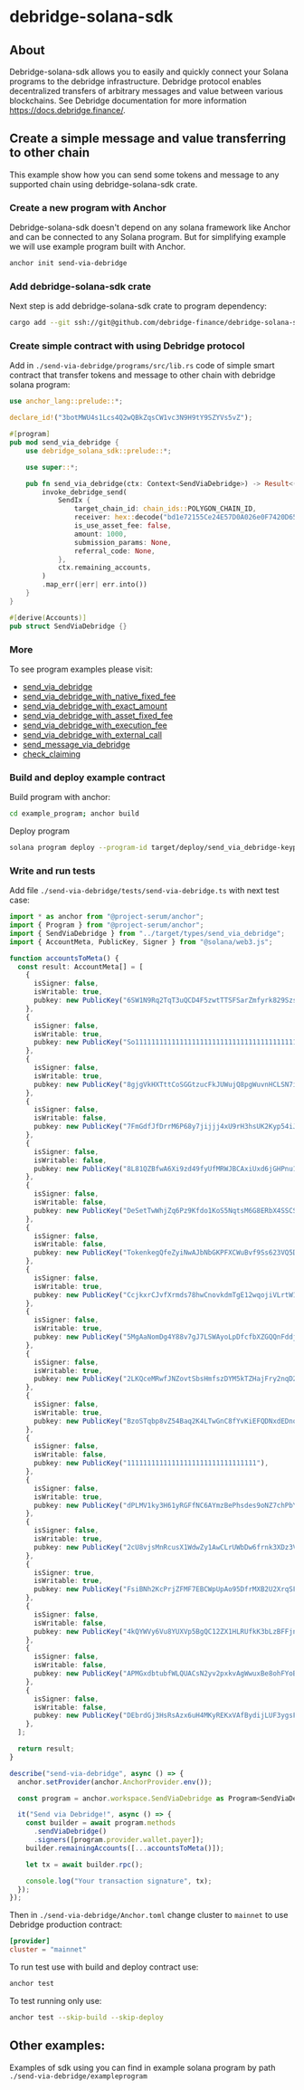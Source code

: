 # debridge-solana-sdk

## About

Debridge-solana-sdk allows you to easily and quickly connect your Solana programs to the debridge infrastructure. Debridge
protocol enables decentralized transfers of arbitrary messages and value between various blockchains. See Debridge 
documentation for more information https://docs.debridge.finance/.

## Create a simple message and value transferring to other chain

This example show how you can send some tokens and message to any supported chain using debridge-solana-sdk crate.

### Create a new program with Anchor 

Debridge-solana-sdk doesn't depend on any solana framework like Anchor and can be connected to any Solana program.
But for simplifying example we will use example program built with Anchor.

```bash
anchor init send-via-debridge
```

### Add debridge-solana-sdk crate

Next step is add debridge-solana-sdk crate to program dependency:
```bash
cargo add --git ssh://git@github.com/debridge-finance/debridge-solana-sdk.git debridge-solana-sdk
```

### Create simple contract with using Debridge protocol

Add in `./send-via-debridge/programs/src/lib.rs` code of simple smart contract that transfer tokens and message to other
chain with debridge solana program:

```rust
use anchor_lang::prelude::*;

declare_id!("3botMWU4s1Lcs4Q2wQBkZqsCW1vc3N9H9tY9SZYVs5vZ");

#[program]
pub mod send_via_debridge {
    use debridge_solana_sdk::prelude::*;

    use super::*;

    pub fn send_via_debridge(ctx: Context<SendViaDebridge>) -> Result<()> {
        invoke_debridge_send(
            SendIx {
                target_chain_id: chain_ids::POLYGON_CHAIN_ID,
                receiver: hex::decode("bd1e72155Ce24E57D0A026e0F7420D6559A7e651").unwrap(),
                is_use_asset_fee: false,
                amount: 1000,
                submission_params: None,
                referral_code: None,
            },
            ctx.remaining_accounts,
        )
        .map_err(|err| err.into())
    }
}

#[derive(Accounts)]
pub struct SendViaDebridge {}

```

### More
To see program examples please visit:
- [send_via_debridge](https://github.com/debridge-finance/debridge-solana-sdk/blob/ecca89cc61ba9b70ab8ef82fe0968e0b8c6c16fd/example_program/programs/debridge-solana-sdk-example/src/lib.rs#L32)
- [send_via_debridge_with_native_fixed_fee](https://github.com/debridge-finance/debridge-solana-sdk/blob/ecca89cc61ba9b70ab8ef82fe0968e0b8c6c16fd/example_program/programs/debridge-solana-sdk-example/src/lib.rs#L57)
- [send_via_debridge_with_exact_amount](https://github.com/debridge-finance/debridge-solana-sdk/blob/ecca89cc61ba9b70ab8ef82fe0968e0b8c6c16fd/example_program/programs/debridge-solana-sdk-example/src/lib.rs#L57)
- [send_via_debridge_with_asset_fixed_fee](https://github.com/debridge-finance/debridge-solana-sdk/blob/ecca89cc61ba9b70ab8ef82fe0968e0b8c6c16fd/example_program/programs/debridge-solana-sdk-example/src/lib.rs#L85)
- [send_via_debridge_with_execution_fee](https://github.com/debridge-finance/debridge-solana-sdk/blob/ecca89cc61ba9b70ab8ef82fe0968e0b8c6c16fd/example_program/programs/debridge-solana-sdk-example/src/lib.rs#L156)
- [send_via_debridge_with_external_call](https://github.com/debridge-finance/debridge-solana-sdk/blob/ecca89cc61ba9b70ab8ef82fe0968e0b8c6c16fd/example_program/programs/debridge-solana-sdk-example/src/lib.rs#L189)
- [send_message_via_debridge](https://github.com/debridge-finance/debridge-solana-sdk/blob/ecca89cc61ba9b70ab8ef82fe0968e0b8c6c16fd/example_program/programs/debridge-solana-sdk-example/src/lib.rs#L234)
- [check_claiming](https://github.com/debridge-finance/debridge-solana-sdk/blob/ecca89cc61ba9b70ab8ef82fe0968e0b8c6c16fd/example_program/programs/debridge-solana-sdk-example/src/lib.rs#L264)

### Build and deploy example contract

Build program with anchor:
```bash
cd example_program; anchor build
```

Deploy program
```bash
solana program deploy --program-id target/deploy/send_via_debridge-keypair.json ./target/deploy/send_via_debridge.so
```

### Write and run tests

Add file `./send-via-debridge/tests/send-via-debridge.ts` with next test case:

```typescript
import * as anchor from "@project-serum/anchor";
import { Program } from "@project-serum/anchor";
import { SendViaDebridge } from "../target/types/send_via_debridge";
import { AccountMeta, PublicKey, Signer } from "@solana/web3.js";

function accountsToMeta() {
  const result: AccountMeta[] = [
    {
      isSigner: false,
      isWritable: true,
      pubkey: new PublicKey("6SW1N9Rq2TqT3uQCD4F5zwtTTSFSarZmfyrk829SzsBX"),
    },
    {
      isSigner: false,
      isWritable: true,
      pubkey: new PublicKey("So11111111111111111111111111111111111111112"),
    },
    {
      isSigner: false,
      isWritable: true,
      pubkey: new PublicKey("8gjgVkHXTttCoSGGtzucFkJUWujQ8pgWuvnHCLSN7i3o"),
    },
    {
      isSigner: false,
      isWritable: false,
      pubkey: new PublicKey("7FmGdfJfDrrM6P68y7jijjj4xU9rH3hsUK2Kyp54iJUx"),
    },
    {
      isSigner: false,
      isWritable: false,
      pubkey: new PublicKey("8L81QZBfwA6Xi9zd49fyUfMRWJBCAxiUxd6jGHPnu1BQ"),
    },
    {
      isSigner: false,
      isWritable: false,
      pubkey: new PublicKey("DeSetTwWhjZq6Pz9Kfdo1KoS5NqtsM6G8ERbX4SSCSft"),
    },
    {
      isSigner: false,
      isWritable: false,
      pubkey: new PublicKey("TokenkegQfeZyiNwAJbNbGKPFXCWuBvf9Ss623VQ5DA"),
    },
    {
      isSigner: false,
      isWritable: true,
      pubkey: new PublicKey("CcjkxrCJvfXrmds78hwCnovkdmTgE12wqojiVLrtW1qn"),
    },
    {
      isSigner: false,
      isWritable: true,
      pubkey: new PublicKey("5MgAaNomDg4Y88v7gJ7LSWAyoLpDfcfbXZGQQnFddjJT"),
    },
    {
      isSigner: false,
      isWritable: true,
      pubkey: new PublicKey("2LKQceMRwfJNZovtSbsHmfszDYM5kTZHajFry2nqD2pi"),
    },
    {
      isSigner: false,
      isWritable: true,
      pubkey: new PublicKey("BzoSTqbp8vZ54Baq2K4LTwGnC8fYvKiEFQDNxdEDnosG"),
    },
    {
      isSigner: false,
      isWritable: false,
      pubkey: new PublicKey("11111111111111111111111111111111"),
    },
    {
      isSigner: false,
      isWritable: true,
      pubkey: new PublicKey("dPLMV1ky3H61yRGFfNC6AYmzBePhsdes9oNZ7chPbYW"),
    },
    {
      isSigner: false,
      isWritable: true,
      pubkey: new PublicKey("2cU8vjsMnRcusX1WdwZy1AwCLrUWbDw6frnk3XDz3VVK"),
    },
    {
      isSigner: true,
      isWritable: true,
      pubkey: new PublicKey("FsiBNh2KcPrjZFMF7EBCWpUpAo95DfrMXB2U2XrqSFWF"),
    },
    {
      isSigner: false,
      isWritable: false,
      pubkey: new PublicKey("4kQYWVy6Vu8YUXVp5BgQC12ZX1HLRUfkK3bLzBFFjnNW"),
    },
    {
      isSigner: false,
      isWritable: false,
      pubkey: new PublicKey("APMGxdbtubfWLQUACsN2yv2pxkvAgWwuxBe8ohFYoB37"),
    },
    {
      isSigner: false,
      isWritable: false,
      pubkey: new PublicKey("DEbrdGj3HsRsAzx6uH4MKyREKxVAfBydijLUF3ygsFfh"),
    },
  ];

  return result;
}

describe("send-via-debridge", async () => {
  anchor.setProvider(anchor.AnchorProvider.env());

  const program = anchor.workspace.SendViaDebridge as Program<SendViaDebridge>;

  it("Send via Debridge!", async () => {
    const builder = await program.methods
      .sendViaDebridge()
      .signers([program.provider.wallet.payer]);
    builder.remainingAccounts([...accountsToMeta()]);

    let tx = await builder.rpc();

    console.log("Your transaction signature", tx);
  });
});
```

Then in `./send-via-debridge/Anchor.toml` change cluster to `mainnet` to use Debridge production contract:

```Toml
[provider]
cluster = "mainnet"
```

To run test use with build and deploy contract use:

```bash
anchor test
```

To test running only use:
```bash
anchor test --skip-build --skip-deploy
```

## Other examples:

Examples of sdk using you can find in example solana program by path `./send-via-debridge/exampleprogram` 


